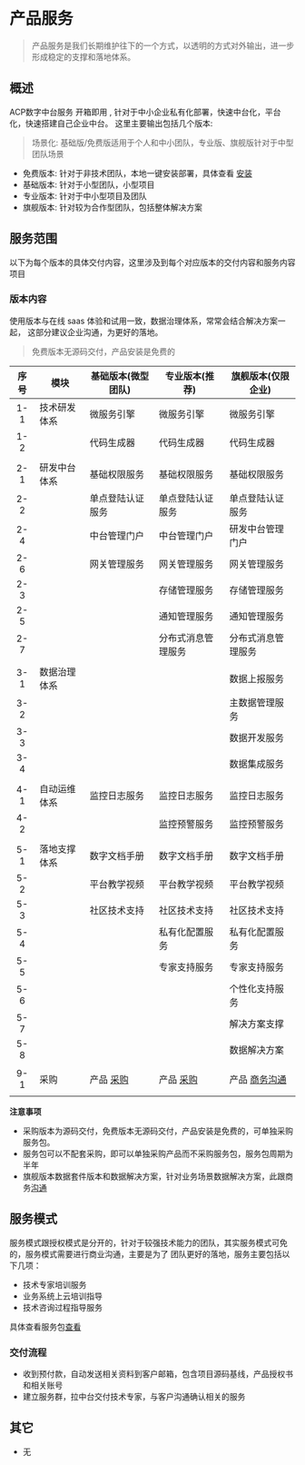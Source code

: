 # 产品服务

> 产品服务是我们长期维护往下的一个方式，以透明的方式对外输出，进一步形成稳定的支撑和落地体系。

## 概述

ACP数字中台服务 开箱即用 , 针对于中小企业私有化部署，快速中台化，平台化，快速搭建自己企业中台。
这里主要输出包括几个版本:

> 场景化: 基础版/免费版适用于个人和中小团队，专业版、旗舰版针对于中型团队场景

- 免费版本: 针对于非技术团队，本地一键安装部署，具体查看 [安装](/operation/81_install/)
- 基础版本: 针对于小型团队，小型项目
- 专业版本: 针对于中小型项目及团队
- 旗舰版本: 针对较为合作型团队，包括整体解决方案


## 服务范围

以下为每个版本的具体交付内容，这里涉及到每个对应版本的交付内容和服务内容项目

### 版本内容

使用版本与在线 saas 体验和试用一致，数据治理体系，常常会结合解决方案一起，
这部分建议企业沟通，为更好的落地。

> 免费版本无源码交付，产品安装是免费的

| 序号 | 模块         | 基础版本(微型团队)         | 专业版本(推荐)              | 旗舰版本(仅限企业)       |
|:----:|--------------|----------------------------|-----------------------------|--------------------------|
| 1-1  | 技术研发体系 | 微服务引擎                 | 微服务引擎                  | 微服务引擎               |
| 1-2  |              | 代码生成器                 | 代码生成器                  | 代码生成器               |
|      |              |                            |                             |                          |
| 2-1  | 研发中台体系 | 基础权限服务               | 基础权限服务                | 基础权限服务             |
| 2-2  |              | 单点登陆认证服务           | 单点登陆认证服务            | 单点登陆认证服务         |
| 2-4  |              | 中台管理门户               | 中台管理门户                | 研发中台管理门户         |
| 2-6  |              | 网关管理服务               | 网关管理服务                | 网关管理服务             |
| 2-3  |              |                            | 存储管理服务                | 存储管理服务             |
| 2-5  |              |                            | 通知管理服务                | 通知管理服务             |
| 2-7  |              |                            | 分布式消息管理服务          | 分布式消息管理服务       |
|      |              |                            |                             |                          |
| 3-1  | 数据治理体系 |                            |                             | 数据上报服务             |
| 3-2  |              |                            |                             | 主数据管理服务           |
| 3-3  |              |                            |                             | 数据开发服务             |
| 3-4  |              |                            |                             | 数据集成服务             |
|      |              |                            |                             |                          |
| 4-1  | 自动运维体系 | 监控日志服务               | 监控日志服务                | 监控日志服务             |
| 4-2  |              |                            | 监控预警服务                | 监控预警服务             |
|      |              |                            |                             |                          |
| 5-1  | 落地支撑体系 | 数字文档手册               | 数字文档手册                | 数字文档手册             |
| 5-2  |              | 平台教学视频               | 平台教学视频                | 平台教学视频             |
| 5-3  |              | 社区技术支持               | 社区技术支持                | 社区技术支持             |
| 5-4  |              |                            | 私有化配置服务              | 私有化配置服务           |
| 5-5  |              |                            | 专家支持服务                | 专家支持服务             |
| 5-6  |              |                            |                             | 个性化支持服务           |
| 5-7  |              |                            |                             | 解决方案支撑             |
| 5-8  |              |                            |                             | 数据解决方案             |
|      |              |                            |                             |                          |
| 9-1  | 采购         | 产品 [采购][base_01] | 产品 [采购][base_02] | 产品 [商务沟通][base_03] | 
|      |              |                            |                             |                          |

[base_00]: http://cloud.linesno.com
[base_01]: ./04_商务沟通.md
[base_01_s]: http://cloud.linesno.com
[base_02]: ./04_商务沟通.md
[base_02_s]: http://cloud.linesno.com
[base_03]: ./04_商务沟通.md
[base_03_s]: http://cloud.linesno.com

**注意事项**

- 采购版本为源码交付，免费版本无源码交付，产品安装是免费的，可单独采购服务包。
- 服务包可以不配套采购，即可以单独采购产品而不采购服务包，服务包周期为半年
- 旗舰版本数据套件版本和数据解决方案，针对业务场景数据解决方案，此跟商务[沟通](./04_商务沟通.md )

## 服务模式

服务模式跟授权模式是分开的，针对于较强技术能力的团队，其实服务模式可免的，服务模式需要进行商业沟通，主要是为了
团队更好的落地，服务主要包括以下几项：

- 技术专家培训服务
- 业务系统上云培训指导
- 技术咨询过程指导服务

具体查看服务包[查看](./03_%E6%9C%8D%E5%8A%A1%E5%86%85%E5%AE%B9.md)

### 交付流程

- 收到预付款，自动发送相关资料到客户邮箱，包含项目源码基线，产品授权书和相关账号
- 建立服务群，拉中台交付技术专家，与客户沟通确认相关的服务

## 其它

- 无

<style type="css">
.prices_table table{
  th:first-of-type {
      width: 50px;
  }
  th:nth-of-type(2) {
      width: 120px;
  }
}
</style>
